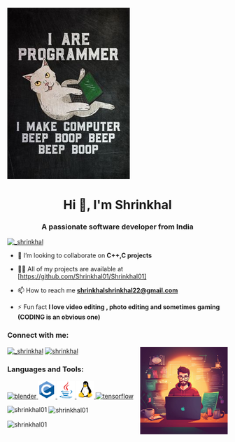 ![logo](https://github.com/Shrinkhal01/Shrinkhal01/blob/main/Metal%20Poster%20Programmer%20Cat.jpg)
<h1 align="center">Hi 👋, I'm Shrinkhal</h1>
<h3 align="center">A passionate software developer from India</h3>

<p align="left"> <a href="https://twitter.com/_shrinkhal" target="blank"><img src="https://img.shields.io/twitter/follow/_shrinkhal?logo=twitter&style=for-the-badge" alt="_shrinkhal" /></a> </p>

- 👯 I’m looking to collaborate on **C++,C projects**

- 👨‍💻 All of my projects are available at [https://github.com/Shrinkhal01/Shrinkhal01]

- 📫 How to reach me **shrinkhalshrinkhal22@gmail.com**

- ⚡ Fun fact **I love video editing , photo editing and sometimes gaming (CODING is an obvious one)**

<h3 align="left">Connect with me:</h3>
<img align="right" alt="coding" width="200" src="https://github.com/Shrinkhal01/Shrinkhal01/blob/main/A%20determined%20individual.jpg">
<p align="left">
<a href="https://twitter.com/_shrinkhal" target="blank"><img align="center" src="https://raw.githubusercontent.com/rahuldkjain/github-profile-readme-generator/master/src/images/icons/Social/twitter.svg" alt="_shrinkhal" height="30" width="40" /></a>
<a href="https://www.leetcode.com/shrinkhal" target="blank"><img align="center" src="https://raw.githubusercontent.com/rahuldkjain/github-profile-readme-generator/master/src/images/icons/Social/leet-code.svg" alt="shrinkhal" height="30" width="40" /></a>
</p>

<h3 align="left">Languages and Tools:</h3>
<p align="left"> <a href="https://www.blender.org/" target="_blank" rel="noreferrer"> <img src="https://download.blender.org/branding/community/blender_community_badge_white.svg" alt="blender" width="40" height="40"/> </a> <a href="https://www.cprogramming.com/" target="_blank" rel="noreferrer"> <img src="https://raw.githubusercontent.com/devicons/devicon/master/icons/c/c-original.svg" alt="c" width="40" height="40"/> </a> <a href="https://www.java.com" target="_blank" rel="noreferrer"> <img src="https://raw.githubusercontent.com/devicons/devicon/master/icons/java/java-original.svg" alt="java" width="40" height="40"/> </a> <a href="https://www.linux.org/" target="_blank" rel="noreferrer"> <img src="https://raw.githubusercontent.com/devicons/devicon/master/icons/linux/linux-original.svg" alt="linux" width="40" height="40"/> </a> <a href="https://www.tensorflow.org" target="_blank" rel="noreferrer"> <img src="https://www.vectorlogo.zone/logos/tensorflow/tensorflow-icon.svg" alt="tensorflow" width="40" height="40"/> </a> </p>

<p><img align="left" src="https://github-readme-stats.vercel.app/api/top-langs?username=shrinkhal01&show_icons=true&locale=en&layout=compact" alt="shrinkhal01" /></p>

<p>&nbsp;<img align="center" src="https://github-readme-stats.vercel.app/api?username=shrinkhal01&show_icons=true&locale=en" alt="shrinkhal01" /></p>

<p><img align="center" src="https://github-readme-streak-stats.herokuapp.com/?user=shrinkhal01&" alt="shrinkhal01" /></p>
